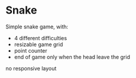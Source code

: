 # Snake


Simple snake game, with:
 - 4 different difficulties
 - resizable game grid
 - point counter
 - end of game only when the head leave the grid


no responsive layout